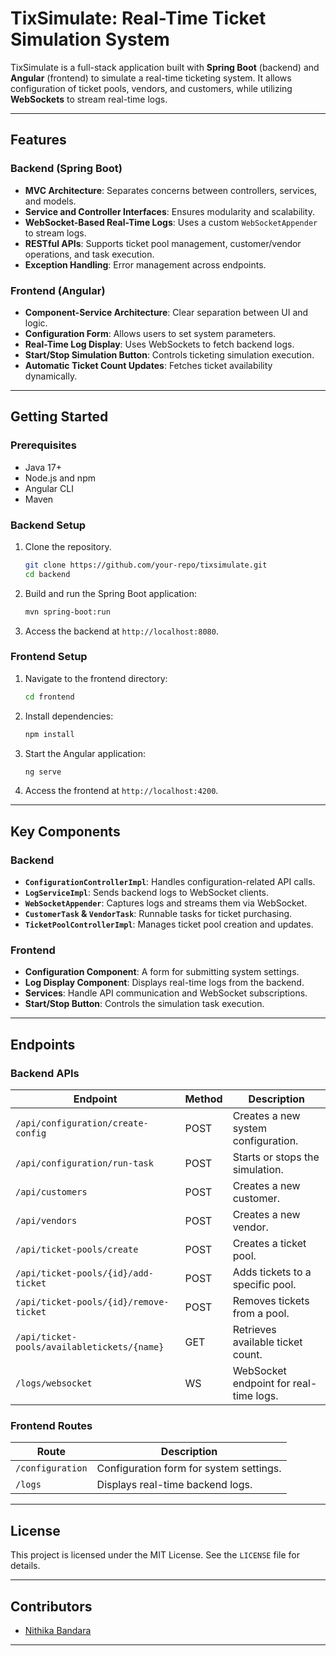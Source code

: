 # **TixSimulate: Real-Time Ticket Simulation System**

TixSimulate is a full-stack application built with **Spring Boot** (backend) and **Angular** (frontend) to simulate a real-time ticketing system. It allows configuration of ticket pools, vendors, and customers, while utilizing **WebSockets** to stream real-time logs.

---

## **Features**

### Backend (Spring Boot)
- **MVC Architecture**: Separates concerns between controllers, services, and models.
- **Service and Controller Interfaces**: Ensures modularity and scalability.
- **WebSocket-Based Real-Time Logs**: Uses a custom `WebSocketAppender` to stream logs.
- **RESTful APIs**: Supports ticket pool management, customer/vendor operations, and task execution.
- **Exception Handling**: Error management across endpoints.

### Frontend (Angular)
- **Component-Service Architecture**: Clear separation between UI and logic.
- **Configuration Form**: Allows users to set system parameters.
- **Real-Time Log Display**: Uses WebSockets to fetch backend logs.
- **Start/Stop Simulation Button**: Controls ticketing simulation execution.
- **Automatic Ticket Count Updates**: Fetches ticket availability dynamically.

---

## **Getting Started**

### Prerequisites
- Java 17+
- Node.js and npm
- Angular CLI
- Maven

### Backend Setup
1. Clone the repository.
   ```bash
   git clone https://github.com/your-repo/tixsimulate.git
   cd backend
   ```
2. Build and run the Spring Boot application:
   ```bash
   mvn spring-boot:run
   ```
3. Access the backend at `http://localhost:8080`.

### Frontend Setup
1. Navigate to the frontend directory:
   ```bash
   cd frontend
   ```
2. Install dependencies:
   ```bash
   npm install
   ```
3. Start the Angular application:
   ```bash
   ng serve
   ```
4. Access the frontend at `http://localhost:4200`.

---

## **Key Components**

### **Backend**
- **`ConfigurationControllerImpl`**: Handles configuration-related API calls.
- **`LogServiceImpl`**: Sends backend logs to WebSocket clients.
- **`WebSocketAppender`**: Captures logs and streams them via WebSocket.
- **`CustomerTask` & `VendorTask`**: Runnable tasks for ticket purchasing.
- **`TicketPoolControllerImpl`**: Manages ticket pool creation and updates.

### **Frontend**
- **Configuration Component**: A form for submitting system settings.
- **Log Display Component**: Displays real-time logs from the backend.
- **Services**: Handle API communication and WebSocket subscriptions.
- **Start/Stop Button**: Controls the simulation task execution.

---

## **Endpoints**

### Backend APIs
| Endpoint                            | Method | Description                                  |
|-------------------------------------|--------|----------------------------------------------|
| `/api/configuration/create-config`  | POST   | Creates a new system configuration.         |
| `/api/configuration/run-task`       | POST   | Starts or stops the simulation.             |
| `/api/customers`                    | POST   | Creates a new customer.                     |
| `/api/vendors`                      | POST   | Creates a new vendor.                       |
| `/api/ticket-pools/create`          | POST   | Creates a ticket pool.                      |
| `/api/ticket-pools/{id}/add-ticket` | POST   | Adds tickets to a specific pool.            |
| `/api/ticket-pools/{id}/remove-ticket` | POST   | Removes tickets from a pool.              |
| `/api/ticket-pools/availabletickets/{name}` | GET | Retrieves available ticket count.        |
| `/logs/websocket`                    | WS     | WebSocket endpoint for real-time logs.      |

### Frontend Routes
| Route          | Description                           |
|---------------|---------------------------------------|
| `/configuration` | Configuration form for system settings. |
| `/logs`         | Displays real-time backend logs.     |

---

## **License**
This project is licensed under the MIT License. See the `LICENSE` file for details.

---

## **Contributors**
- [Nithika Bandara](https://github.com/NithikaNB)

---
